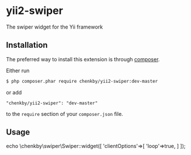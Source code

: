 # yii2-swiper
The swiper widget for the Yii framework
## Installation

The preferred way to install this extension is through [composer](http://getcomposer.org/download/).

Either run

```bash
$ php composer.phar require chenkby/yii2-swiper:dev-master
```

or add

```
"chenkby/yii2-swiper": "dev-master"
```

to the `require` section of your `composer.json` file.
## Usage
echo \chenkby\swiper\Swiper::widget([
    'clientOptions'=>[
        'loop'=>true,
    ]
]);
